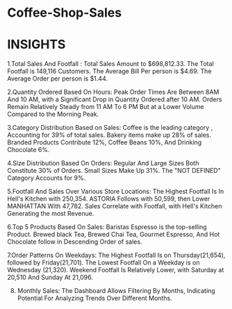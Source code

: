 # Coffee-Shop-Sales 

# INSIGHTS 
1.Total Sales And Footfall :
Total Sales Amount to $698,812.33.
The Total Footfall is 149,116 Customers.
The Average Bill Per person is $4.69.
The Average Order per person is $1.44.

2.Quantity Ordered Based On Hours:
Peak Order Times Are Between 8AM And 10 AM,  with a Significant Drop in Quantity Ordered after 10 AM.
Orders Remain Relatively Steady from 11 AM To 6 PM But at a Lower Volume Compared to the Morning Peak.

3.Category Distribution Based on Sales:
Coffee is the leading category , Accounting for 39% of total sales.
Bakery items make up 28% of sales.
Branded Products Contribute 12%, Coffee Beans 10%, And Drinking Chocolate 6%.

4.Size Distribution Based On Orders:
Regular And Large Sizes Both Constitute 30% of Orders.
Small Sizes Make Up 31%.
The "NOT DEFINED" Category Accounts for 9%.

5.Footfall And Sales Over Various Store Locations:
The Highest Footfall Is In Hell's Kitchen with 250,354.
ASTORIA Follows with 50,599, then Lower MANHATTAN With 47,782.
Sales Correlate with Footfall, with Hell's Kitchen Generating the most Revenue.

6.Top 5 Products Based On Sales:
Baristas Espresso is the top-selling Product.
Brewed black Tea, Brewed Chai Tea, Gourmet Espresso, And Hot Chocolate follow in Descending Order of sales.

7.Order Patterns On Weekdays:
The Highest Footfall Is on Thursday(21,654), followed by Friday(21,701).
The Lowest Footfall On a Weekday is on Wednesday (21,320).
Weekend Footfall Is Relatively Lower, with Saturday at 20,510 And Sunday At 21,096.

8. Monthly Sales:
 The Dashboard Allows Filtering By Months, Indicating Potential For Analyzing Trends Over Different Months.


